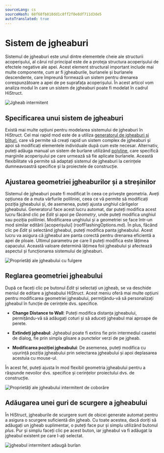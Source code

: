 ```yaml
---
sourceLang: cs
sourceHash: 68f68fb818dd1c8ff2f0e8df711d3de5
autoTranslated: true
---
```


# Sistem de jgheaburi

Sistemul de jgheaburi este unul dintre elementele cheie ale structurii acoperișului, al cărui rol principal este de a proteja structura acoperișului de efectele negative ale apei. Acest element structural important include mai multe componente, cum ar fi jgheaburile, burlanele și burlanele descendente, care împreună formează un sistem pentru drenarea corespunzătoare a apei de pe suprafața acoperișului. În acest articol vom analiza modul în care un sistem de jgheaburi poate fi modelat în cadrul HiStruct.

![Jgheab intermitent](img/flashingGutter.png)

## Specificarea unui sistem de jgheaburi

Există mai multe opțiuni pentru modelarea sistemului de jgheaburi în HiStruct. Cel mai rapid mod este de a utiliza [generatorul de jgheaburi și blițuri](roofFlashingGenerator.md), care vă permite să creați rapid un sistem complex de jgheaburi și apoi să modificați elementele individuale după cum este necesar. Alternativ, puteți adăuga manual un sistem de burlane utilizând [polyline](../instructor-roofs/insertPolyline.md), care specifică marginile acoperișului pe care urmează să fie aplicate burlanele. Această flexibilitate vă permite să adaptați sistemul de jgheaburi la cerințele dumneavoastră specifice și la proiectele de construcție.

## Ajustarea geometriei jgheaburilor și a streșinilor

Sistemul de jgheaburi poate fi modificat în ceea ce privește geometria. Aveți opțiunea de a muta vârfurile poliliniei, ceea ce vă permite să modificați poziția jgheabului și, de asemenea, puteți ajusta unghiul cârligelor jgheabului.   Generatorul face acest lucru automat, dar puteți modifica acest lucru făcând clic pe *Edit* și apoi pe *Geometry*, unde puteți modifica unghiul sau poziția poliliniei. Modificarea unghiului și a geometriei se face într-un mod similar editării [acoperișului] (roofFlashingOptions.md). În plus, făcând clic pe *Edit* și selectând jgheabul, puteți modifica panta jgheabului. Acest lucru va asigura că jgheabul are panta corectă pentru drenarea eficientă a apei de ploaie. Ultimul parametru pe care îl puteți modifica este lățimea capacului. Această valoare determină lățimea foii jgheabului și afectează aspectul și funcționarea sistemului de jgheaburi.

![Proprietăți ale jgheabului cu fulgere](img/flashingGutterProperties.png)

## Reglarea geometriei jgheabului

După ce faceți clic pe butonul *Edit* și selectați un jgheab, se va deschide meniul de editare a jgheabului HiStruct. Acest meniu oferă mai multe opțiuni pentru modificarea geometriei jgheabului, permițându-vă să personalizați jgheabul în funcție de cerințele dvs. specifice.

- **Change Distance to Wall**: Puteți modifica distanța jgheabului, permițându-vă să adăugați coturi și să aduceți jgheabul mai aproape de perete.

- **Extindeți jgheabul**: Jgheabul poate fi extins fie prin intermediul casetei de dialog, fie prin simpla glisare a punctelor verzi de pe jgheab.

- **Modificarea poziției jgheabului**: De asemenea, puteți modifica cu ușurință poziția jgheabului prin selectarea jgheabului și apoi deplasarea acestuia cu mouse-ul.

În acest fel, puteți ajusta în mod flexibil geometria jgheabului pentru a răspunde nevoilor dvs. specifice și cerințelor proiectului dvs. de construcție.

![Proprietăți ale jgheabului intermitent de coborâre](img/flashingGutterDownspoutProperties.png)


## Adăugarea unei guri de scurgere a jgheabului
În HiStruct, jgheaburile de scurgere sunt de obicei generate automat pentru a asigura o scurgere suficientă din jgheab. Cu toate acestea, dacă doriți să adăugați un jgheab suplimentar, o puteți face pur și simplu utilizând butonul *plus*. Pur și simplu faceți clic pe acest buton, iar jgheabul va fi adăugat la jgheabul existent pe care l-ați selectat.

![jgheabul intermitent adaugă burlan](img/flashingGutterAddDownspout.png)